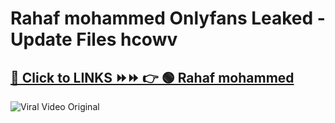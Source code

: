 
 # Rahaf mohammed Onlyfans Leaked - Update Files hcowv

## <h2><a href="https://clipsfans.com/Rahaf_mohammed&ref=git">🔗 Click to LINKS ⏩⏩ 👉 🟢 Rahaf mohammed </a></h2>

<a href="https://clipsfans.com/Rahaf_mohammed&ref=git" rel="nofollow" data-target="animated-image.originalLink"><img src="https://i.ibb.co.com/xMMVF88/686577567.gif" alt="Viral Video Original" style="max-width: 100%; display: inline-block;" data-target="animated-image.originalImage"></a>

